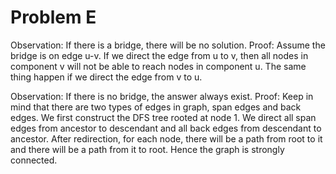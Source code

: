 # Problem E
Observation: If there is a bridge, there will be no solution.
Proof: Assume the bridge is on edge u-v. If we direct the edge from u to v, then all nodes in component v will not be able to reach nodes in component u. The same thing happen if we direct the edge from v to u.

Observation: If there is no bridge, the answer always exist.
Proof: Keep in mind that there are two types of edges in graph, span edges and back edges. We first construct the DFS tree rooted at node 1. We direct all span edges from ancestor to descendant and all back edges from descendant to ancestor. After redirection, for each node, there will be a path from root to it and there will be a path from it to root. Hence the graph is strongly connected.
